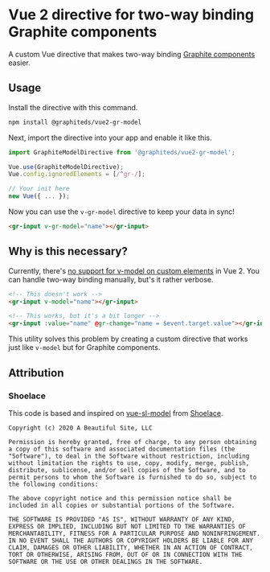 # Vue 2 directive for two-way binding Graphite components

A custom Vue directive that makes two-way binding [Graphite components](https://graphitedesignsystem.com) easier.

## Usage

Install the directive with this command.

```sh
npm install @graphiteds/vue2-gr-model
```

Next, import the directive into your app and enable it like this.

```js
import GraphiteModelDirective from '@graphiteds/vue2-gr-model';

Vue.use(GraphiteModelDirective);
Vue.config.ignoredElements = [/^gr-/];

// Your init here
new Vue({ ... });
```

Now you can use the `v-gr-model` directive to keep your data in sync!

```html
<gr-input v-gr-model="name"></gr-input>
```

## Why is this necessary?

Currently, there's [no support for v-model on custom elements](https://github.com/vuejs/vue/issues/7830) in Vue 2. You can handle two-way binding manually, but's it rather verbose.

```html
<!-- This doesn't work -->
<gr-input v-model="name"></gr-input>

<!-- This works, but it's a bit longer -->
<gr-input :value="name" @gr-change="name = $event.target.value"></gr-input>
```

This utility solves this problem by creating a custom directive that works just like `v-model` but for Graphite components.

## Attribution

### Shoelace

This code is based and inspired on [vue-sl-model](https://github.com/shoelace-style/vue-sl-model) from [Shoelace](https://shoelace.style/).

```
Copyright (c) 2020 A Beautiful Site, LLC

Permission is hereby granted, free of charge, to any person obtaining a copy of this software and associated documentation files (the "Software"), to deal in the Software without restriction, including without limitation the rights to use, copy, modify, merge, publish, distribute, sublicense, and/or sell copies of the Software, and to permit persons to whom the Software is furnished to do so, subject to the following conditions:

The above copyright notice and this permission notice shall be included in all copies or substantial portions of the Software.

THE SOFTWARE IS PROVIDED "AS IS", WITHOUT WARRANTY OF ANY KIND, EXPRESS OR IMPLIED, INCLUDING BUT NOT LIMITED TO THE WARRANTIES OF MERCHANTABILITY, FITNESS FOR A PARTICULAR PURPOSE AND NONINFRINGEMENT. IN NO EVENT SHALL THE AUTHORS OR COPYRIGHT HOLDERS BE LIABLE FOR ANY CLAIM, DAMAGES OR OTHER LIABILITY, WHETHER IN AN ACTION OF CONTRACT, TORT OR OTHERWISE, ARISING FROM, OUT OF OR IN CONNECTION WITH THE SOFTWARE OR THE USE OR OTHER DEALINGS IN THE SOFTWARE.
```
